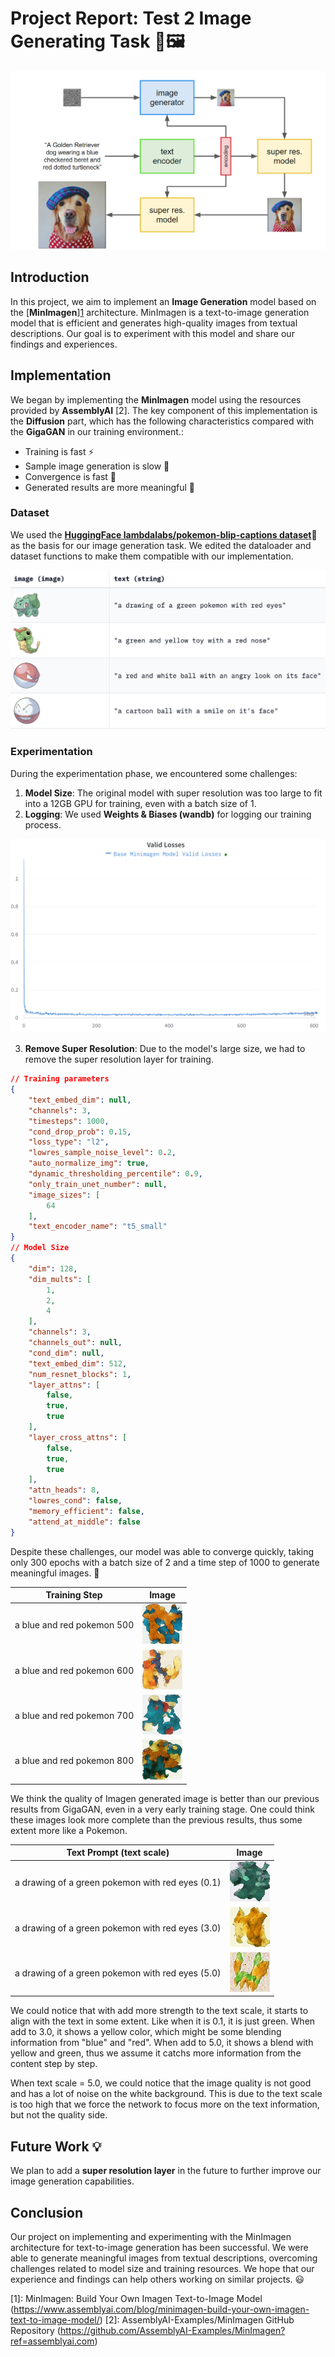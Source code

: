 # Project Report: Test 2 Image Generating Task 🎨🖼️

![Imagen Architechture](./data/Imagen_model_structure.png "Imagen Model")


## Introduction

In this project, we aim to implement an **Image Generation** model based on the [**MinImagen**][1](https://github.com/AssemblyAI-Examples/MinImagen) architecture. MinImagen is a text-to-image generation model that is efficient and generates high-quality images from textual descriptions. Our goal is to experiment with this model and share our findings and experiences.

## Implementation

We began by implementing the **MinImagen** model using the resources provided by **AssemblyAI** [2]. The key component of this implementation is the **Diffusion** part, which has the following characteristics compared with the **GigaGAN** in our training environment.:

- Training is fast ⚡
- Sample image generation is slow 🐢
- Convergence is fast 🏃
- Generated results are more meaningful 🎯

<!-- Another important feature of our implementation is the **classifier-free guidance** for text conditioning. This means that we don't need to rely on a separate classifier to guide the image generation process. -->

### Dataset

We used the [**HuggingFace lambdalabs/pokemon-blip-captions dataset**](https://huggingface.co/datasets/lambdalabs/pokemon-blip-captions)🐾 as the basis for our image generation task. We edited the dataloader and dataset functions to make them compatible with our implementation.

![Pokemon Dataset](data/pokemon_data_set.png "Pokemon Dataset")

### Experimentation

During the experimentation phase, we encountered some challenges:

1. **Model Size**: The original model with super resolution was too large to fit into a 12GB GPU for training, even with a batch size of 1.
2. **Logging**: We used **Weights & Biases (wandb)** for logging our training process.

![Imagen Training](data/Imagen_training.png "Validation Loss")

3. **Remove Super Resolution**: Due to the model's large size, we had to remove the super resolution layer for training.

```json
// Training parameters
{
    "text_embed_dim": null,
    "channels": 3,
    "timesteps": 1000,
    "cond_drop_prob": 0.15,
    "loss_type": "l2",
    "lowres_sample_noise_level": 0.2,
    "auto_normalize_img": true,
    "dynamic_thresholding_percentile": 0.9,
    "only_train_unet_number": null,
    "image_sizes": [
        64
    ],
    "text_encoder_name": "t5_small"
}
// Model Size
{
    "dim": 128,
    "dim_mults": [
        1,
        2,
        4
    ],
    "channels": 3,
    "channels_out": null,
    "cond_dim": null,
    "text_embed_dim": 512,
    "num_resnet_blocks": 1,
    "layer_attns": [
        false,
        true,
        true
    ],
    "layer_cross_attns": [
        false,
        true,
        true
    ],
    "attn_heads": 8,
    "lowres_cond": false,
    "memory_efficient": false,
    "attend_at_middle": false
}
```

Despite these challenges, our model was able to converge quickly, taking only 300 epochs with a batch size of 2 and a time step of 1000 to generate meaningful images. 🌟

| Training Step | Image |
|:-------------:|:-----:|
| a blue and red pokemon 500        | ![Step 500 Image](./data/imagen_500.png) |
| a blue and red pokemon 600        | ![Step 600 Image](./data/imagen_600.png) |
| a blue and red pokemon 700        | ![Step 700 Image](./data/imagen_700.png) |
| a blue and red pokemon 800        | ![Step 800 Image](./data/imagen_800.png) |

We think the quality of Imagen generated image is better than our previous results from GigaGAN, even in a very early training stage. One could think these images look more complete than the previous results, thus some extent more like a Pokemon.


| Text Prompt (text scale) | Image |
|:-------------:|:-----:|
| a drawing of a green pokemon with red eyes (0.1)        | ![text scale = 0.1](./data/text_scale_0.1.png) |
| a drawing of a green pokemon with red eyes (3.0)       | ![text scale = 3.0](./data/text_scale_3.0.png) |
| a drawing of a green pokemon with red eyes (5.0)       | ![text scale = 5.0](./data/text_scale_5.0.png) |

We could notice that with add more strength to the text scale, it starts to align with the text in some extent. Like when it is 0.1, it is just green. When add to 3.0, it shows a yellow color, which might be some blending information from "blue" and "red". When add to 5.0, it shows a blend with yellow and green, thus we assume it catchs more information from the content step by step.

When text scale = 5.0, we could notice that the image quality is not good and has a lot of noise on the white background. This is due to the text scale is too high that we force the network to focus more on the text information, but not the quality side.


<!-- <span style="color:blue">some *blue* text</span>. -->

## Future Work 💡

We plan to add a **super resolution layer** in the future to further improve our image generation capabilities.

## Conclusion

Our project on implementing and experimenting with the MinImagen architecture for text-to-image generation has been successful. We were able to generate meaningful images from textual descriptions, overcoming challenges related to model size and training resources. We hope that our experience and findings can help others working on similar projects. 😃

[1]: MinImagen: Build Your Own Imagen Text-to-Image Model (https://www.assemblyai.com/blog/minimagen-build-your-own-imagen-text-to-image-model/)
[2]: AssemblyAI-Examples/MinImagen GitHub Repository (https://github.com/AssemblyAI-Examples/MinImagen?ref=assemblyai.com)
